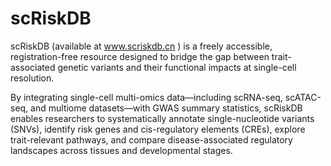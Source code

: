 # scRiskDB

scRiskDB (available at www.scriskdb.cn ) is a freely accessible, registration-free resource designed to bridge the gap between trait-associated genetic variants and their functional impacts at single-cell resolution. 

By integrating single-cell multi-omics data—including scRNA-seq, scATAC-seq, and multiome datasets—with GWAS summary statistics, scRiskDB enables researchers to systematically annotate single-nucleotide variants (SNVs), identify risk genes and cis-regulatory elements (CREs), explore trait-relevant pathways, and compare disease-associated regulatory landscapes across tissues and developmental stages.
